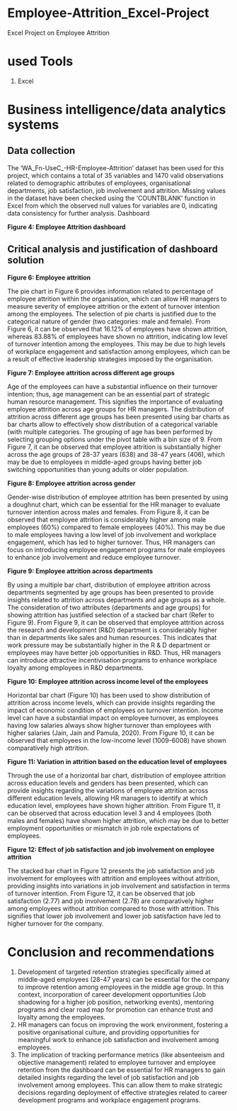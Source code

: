 # Employee-Attrition_Excel-Project
Excel Project on Employee Attrition

# used Tools
1. Excel

# Business intelligence/data analytics systems

## Data collection

The ‘WA_Fn-UseC_-HR-Employee-Attrition’ dataset has been used for this project, which contains a total of 35 variables and 1470 valid observations related to demographic attributes of employees, organisational departments, job satisfaction, job involvement and attrition. Missing values in the dataset have been checked using the ‘COUNTBLANK’ function in Excel from which the observed null values for variables are 0, indicating data consistency for further analysis.
Dashboard
 
**Figure 4: Employee Attrition dashboard**

## Critical analysis and justification of dashboard solution
 
**Figure 6: Employee attrition**

The pie chart in Figure 6 provides information related to percentage of employee attrition within the organisation, which can allow HR managers to measure severity of employee attrition or the extent of turnover intention among the employees. The selection of pie charts is justified due to the categorical nature of gender (two categories: male and female). From Figure 6, it can be observed that 16.12% of employees have shown attrition, whereas 83.88% of employees have shown no attrition, indicating low level of turnover intention among the employees. This may be due to high levels of workplace engagement and satisfaction among employees, which can be a result of effective leadership strategies imposed by the organisation.
 
**Figure 7: Employee attrition across different age groups**

Age of the employees can have a substantial influence on their turnover intention; thus, age management can be an essential part of strategic human resource management. This signifies the importance of evaluating employee attrition across age groups for HR managers. The distribution of attrition across different age groups has been presented using bar charts as bar charts allow to effectively show distribution of a categorical variable (with multiple categories. The grouping of age has been performed by selecting grouping options under the pivot table with a bin size of 9. From Figure 7, it can be observed that employee attrition is substantially higher across the age groups of 28-37 years (638) and 38-47 years (406), which may be due to employees in middle-aged groups having better job switching opportunities than young adults or older population.
 
**Figure 8: Employee attrition across gender**

Gender-wise distribution of employee attrition has been presented by using a doughnut chart, which can be essential for the HR manager to evaluate turnover intention across males and females. From Figure 8, it can be observed that employee attrition is considerably higher among male employees (60%) compared to female employees (40%). This may be due to male employees having a low level of job involvement and workplace engagement, which has led to higher turnover. Thus, HR managers can focus on introducing employee engagement programs for male employees to enhance job involvement and reduce employee turnover.
 
**Figure 9: Employee attrition across departments**

By using a multiple bar chart, distribution of employee attrition across departments segmented by age groups has been presented to provide insights related to attrition across departments and age groups as a whole. The consideration of two attributes (departments and age groups) for showing attrition has justified selection of a stacked bar chart (Refer to Figure 9). From Figure 9, it can be observed that employee attrition across the research and development (R&D) department is considerably higher than in departments like sales and human resources. This indicates that work pressure may be substantially higher in the R & D department or employees may have better job opportunities in R&D. Thus, HR managers can introduce attractive incentivisation programs to enhance workplace loyalty among employees in R&D departments.
 
**Figure 10: Employee attrition across income level of the employees**

Horizontal bar chart (Figure 10) has been used to show distribution of attrition across income levels, which can provide insights regarding the impact of economic condition of employees on turnover intention. Income level can have a substantial impact on employee turnover, as employees having low salaries always show higher turnover than employees with higher salaries (Jain, Jain and Pamula, 2020). From Figure 10, it can be observed that employees in the low-income level (1009-6008) have shown comparatively high attrition.
 
**Figure 11: Variation in attrition based on the education level of employees**

Through the use of a horizontal bar chart, distribution of employee attrition across education levels and genders has been presented, which can provide insights regarding the variations of employee attrition across different education levels, allowing HR managers to identify at which education level, employees have shown higher attrition. From Figure 11, it can be observed that across education level 3 and 4 employees (both males and females) have shown higher attrition, which may be due to better employment opportunities or mismatch in job role expectations of employees.
 
**Figure 12: Effect of job satisfaction and job involvement on employee attrition**

The stacked bar chart in Figure 12 presents the job satisfaction and job involvement for employees with attrition and employees without attrition, providing insights into variations in job involvement and satisfaction in terms of turnover intention. From Figure 12, it can be observed that job satisfaction (2.77) and job involvement (2.78) are comparatively higher among employees without attrition compared to those with attrition. This signifies that lower job involvement and lower job satisfaction have led to higher turnover for the company.

# Conclusion and recommendations
1.	Development of targeted retention strategies specifically aimed at middle-aged employees (28-47 years) can be essential for the company to improve retention among employees in the middle age group. In this context, incorporation of career development opportunities (Job shadowing for a higher job position, networking events), mentoring programs and clear road map for promotion can enhance trust and loyalty among the employees.
2. HR managers can focus on improving the work environment, fostering a positive organisational culture, and providing opportunities for meaningful work to enhance job satisfaction and involvement among employees.
3. The implication of tracking performance metrics (like absenteeism and objective management) related to employee turnover and employee retention from the dashboard can be essential for HR managers to gain detailed insights regarding the level of job satisfaction and job involvement among employees. This can allow them to make strategic decisions regarding deployment of effective strategies related to career development programs and workplace engagement programs.
